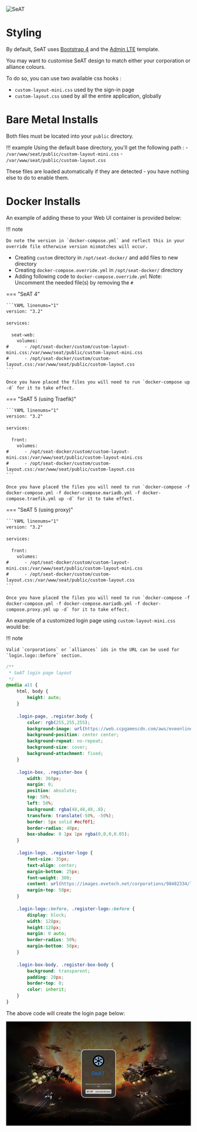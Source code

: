 ![SeAT](https://i.imgur.com/aPPOxSK.png)

# Styling

By default, SeAT uses [Bootstrap 4](https://getbootstrap.com/docs/4.6/) and the [Admin LTE](https://adminlte.io/) template.

You may want to customise SeAT design to match either your corporation or alliance colours.

To do so, you can use two available css hooks :

* `custom-layout-mini.css` used by the sign-in page
* `custom-layout.css` used by all the entire application, globally

# Bare Metal Installs

Both files must be located into your `public` directory.

!!! example
    Using the default base directory, you'll get the following path :
    - `/var/www/seat/public/custom-layout-mini.css`
    - `/var/www/seat/public/custom-layout.css`

These files are loaded automatically if they are detected - you have nothing else to do to enable them.

# Docker Installs

An example of adding these to your Web UI container is provided below:

!!! note

    Do note the version in `docker-compose.yml` and reflect this in your override file otherwise version mismatches will occur.

* Creating `custom` directory in `/opt/seat-docker/` and add files to new directory
* Creating `docker-compose.override.yml` in `/opt/seat-docker/` directory
* Adding following code to `docker-compose.override.yml` Note: Uncomment the needed file(s) by removing the `#`

=== "SeAT 4"

    ```YAML linenums="1"
    version: "3.2"
    
    services:
    
      seat-web:
        volumes:
    #      - /opt/seat-docker/custom/custom-layout-mini.css:/var/www/seat/public/custom-layout-mini.css
    #      - /opt/seat-docker/custom/custom-layout.css:/var/www/seat/public/custom-layout.css
    ```

    Once you have placed the files you will need to run `docker-compose up -d` for it to take effect.

=== "SeAT 5 (using Traefik)"

    ```YAML linenums="1"
    version: "3.2"
    
    services:
    
      front:
        volumes:
    #      - /opt/seat-docker/custom/custom-layout-mini.css:/var/www/seat/public/custom-layout-mini.css
    #      - /opt/seat-docker/custom/custom-layout.css:/var/www/seat/public/custom-layout.css
    ```

    Once you have placed the files you will need to run `docker-compose -f docker-compose.yml -f docker-compose.mariadb.yml -f docker-compose.traefik.yml up -d` for it to take effect.

=== "SeAT 5 (using proxy)"

    ```YAML linenums="1"
    version: "3.2"
    
    services:
    
      front:
        volumes:
    #      - /opt/seat-docker/custom/custom-layout-mini.css:/var/www/seat/public/custom-layout-mini.css
    #      - /opt/seat-docker/custom/custom-layout.css:/var/www/seat/public/custom-layout.css
    ```

    Once you have placed the files you will need to run `docker-compose -f docker-compose.yml -f docker-compose.mariadb.yml -f docker-compose.proxy.yml up -d` for it to take effect.

An example of a customized login page using `custom-layout-mini.css` would be:

!!! note

    Valid `corporations` or `alliances` ids in the URL can be used for `login.logo::before` section.

```CSS linenums="1"
/**
 * SeAT login page layout
 */
@media all {
    html, body {
        height: auto;
    }

    .login-page, .register.body {
        color: rgb(255,255,255);
        background-image: url(https://web.ccpgamescdn.com/aws/eveonline/sso/background.jpg);
        background-position: center center;
        background-repeat: no-repeat;
        background-size: cover;
        background-attachment: fixed;
    }

    .login-box, .register-box {
        width: 360px;
        margin: 0;
        position: absolute;
        top: 50%;
        left: 50%;
        background: rgba(48,48,48,.8);
        transform: translate(-50%, -50%);
        border: 5px solid #ecf0f1;
        border-radius: 40px;
        box-shadow: 0 1px 1px rgba(0,0,0,0.05);
    }

    .login-logo, .register-logo {
        font-size: 35px;
        text-align: center;
        margin-bottom: 25px;
        font-weight: 300;
        content: url(https://images.evetech.net/corporations/98482334/logo?size=128);
        margin-top: 50px;
    }

    .login-logo::before, .register-logo::before {
        display: block;
        width: 128px;
        height:128px;
        margin: 0 auto;
        border-radius: 50%;
        margin-bottom: 50px;
    }

    .login-box-body, .register-box-body {
        background: transparent;
        padding: 20px;
        border-top: 0;
        color: inherit;
    }
}
```

The above code will create the login page below:

![Customized Login Page](img/customized-signin-page.png)
